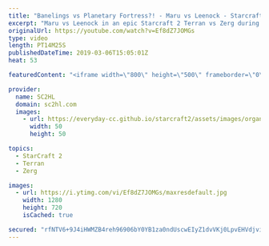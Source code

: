 ```yaml
---
title: "Banelings vs Planetary Fortress?! - Maru vs Leenock - Starcraft 2"
excerpt: "Maru vs Leenock in an epic Starcraft 2 Terran vs Zerg during the GSL Code S (스타2 ) ► http://bit.ly/SC2HLsubscribe - SUBSCRIBE to SC2HL!  ► Full VOD: https://www.youtube.com/watch?v=Qm0E2onezc0   Thank you for watching our videos! Subscribe for more StarCraft 2: Legacy of the void highlights. We also"
originalUrl: https://youtube.com/watch?v=Ef8dZ7JOMGs
type: video
length: PT14M25S
publishedDateTime: 2019-03-06T15:05:01Z
heat: 53

featuredContent: "<iframe width=\"800\" height=\"500\" frameborder=\"0\" src=\"https://www.youtube.com/embed/Ef8dZ7JOMGs\" allow=\"accelerometer; autoplay; encrypted-media; gyroscope; picture-in-picture\" allowfullscreen></iframe>"

provider:
  name: SC2HL
  domain: sc2hl.com
  images:
    - url: https://everyday-cc.github.io/starcraft2/assets/images/organizations/sc2hl.com-50x50.jpg
      width: 50
      height: 50

topics:
  - StarCraft 2
  - Terran
  - Zerg

images:
  - url: https://i.ytimg.com/vi/Ef8dZ7JOMGs/maxresdefault.jpg
    width: 1280
    height: 720
    isCached: true

secured: "rfNTV6+9J4iHWMZB4reh96906bY0YB1za0ndUscwEIyZ1dvVKj0LpvEHVdjviDTcxWuEeC84VT21C5QY98ucjeKQYpEsfALJxVsn51/YlJ8iF2SRbhyUZ5q/Nm0N4+hkEgke5zxR0EsBS3U1zrN47k23gGanZZEVLXG2gZ8zNkyWRauMn6Y7wT/+BmM8ObqzS6OjICXwfsfPIotxDQ0XEzSXGMiOzZ/tePcbidIQArh+7ZsvftJAtcIjgNkrevmZjGsrYmp5YdKdM9wx2TJlTpFPW6kJviCc3Uuz5v5kDWpxMmOe5TenxRIFB3oh7skkVd7FKx7d5ZltzO+Jv2Dyas2dlOPyCmYlpxhCbKdKGvSSaJHWAaB+oSu7vGA8pg6L8gBUVxRWq2Uaf+gQ8ALXcee/NKN62QHD+ujXd7R6rjX7UZSm3kqMPfmXOmiBfrOb;eiPPUrM6mNWy/KXsp1RZMA=="
---
```


